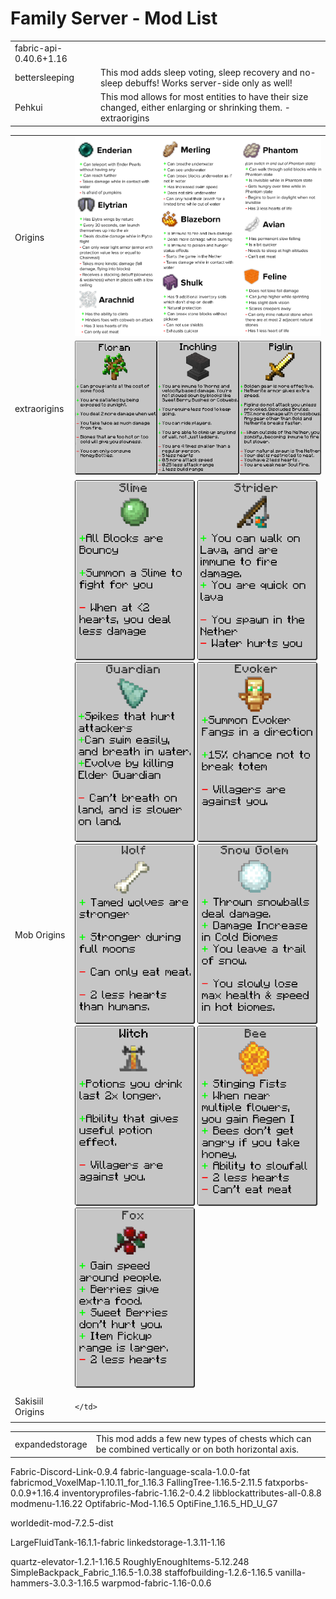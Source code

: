 # Family Server - Mod List




<table>
  
  
  <tr>
    <td>fabric-api-0.40.6+1.16</td>
    <td></td>
  </tr>  
  <tr>
    <td>bettersleeping</td>
    <td>This mod adds sleep voting, sleep recovery and no-sleep debuffs! Works server-side only as well!</td>
  </tr>  
  <tr>
    <td>Pehkui</td>
    <td>This mod allows for most entities to have their size changed, either enlarging or shrinking them.
      -extraorigins
    </td>
  </tr>

</table>

<table>
  
  <tr>
    <td>Origins</td>
    <td><img src="https://github.com/flashkid10/Family_Server_Mod_List/blob/main/ref/origins.png"></td>
  </tr>
  <tr>
    <td>extraorigins</td>
    <td><img src="https://github.com/flashkid10/Family_Server_Mod_List/blob/main/ref/extraorigins.png"></td>
  </tr>
  
  <tr>
    <td>Mob Origins</td>
    <td>
      <img width="192" src="https://github.com/flashkid10/Family_Server_Mod_List/blob/main/ref/mo-slime.png">
      <img width="192" src="https://github.com/flashkid10/Family_Server_Mod_List/blob/main/ref/mo-strider.png">
      <img width="192" src="https://github.com/flashkid10/Family_Server_Mod_List/blob/main/ref/mo-guardian.png">
      <img width="192" src="https://github.com/flashkid10/Family_Server_Mod_List/blob/main/ref/mo-evoker.png">
      <img width="192" src="https://github.com/flashkid10/Family_Server_Mod_List/blob/main/ref/mo-wolf.png">
      <img width="192" src="https://github.com/flashkid10/Family_Server_Mod_List/blob/main/ref/mo-snow_golem.png">
      <img width="192" src="https://github.com/flashkid10/Family_Server_Mod_List/blob/main/ref/mo-witch.png">
      <img width="192" src="https://github.com/flashkid10/Family_Server_Mod_List/blob/main/ref/mo-bee.png">
      <img width="192" src="https://github.com/flashkid10/Family_Server_Mod_List/blob/main/ref/mo-fox.png">
    </td>
  </tr>
  
  <tr>
    <td>Sakisiil Origins</td>
    <td>
    
    </td>
  </tr>
  
</table>

<table>
  <tr>
    <td>expandedstorage</td>
    <td>This mod adds a few new types of chests which can be combined vertically or on both horizontal axis.</td>
  </tr>  
</table>




Fabric-Discord-Link-0.9.4
fabric-language-scala-1.0.0-fat
fabricmod_VoxelMap-1.10.11_for_1.16.3
FallingTree-1.16.5-2.11.5
fatxporbs-0.0.9+1.16.4
inventoryprofiles-fabric-1.16.2-0.4.2
libblockattributes-all-0.8.8
modmenu-1.16.22
Optifabric-Mod-1.16.5
OptiFine_1.16.5_HD_U_G7

worldedit-mod-7.2.5-dist


LargeFluidTank-16.1.1-fabric
linkedstorage-1.3.11-1.16

quartz-elevator-1.2.1-1.16.5
RoughlyEnoughItems-5.12.248
SimpleBackpack_Fabric_1.16.5-1.0.38
staffofbuilding-1.2.6-1.16.5
vanilla-hammers-3.0.3-1.16.5
warpmod-fabric-1.16-0.0.6


